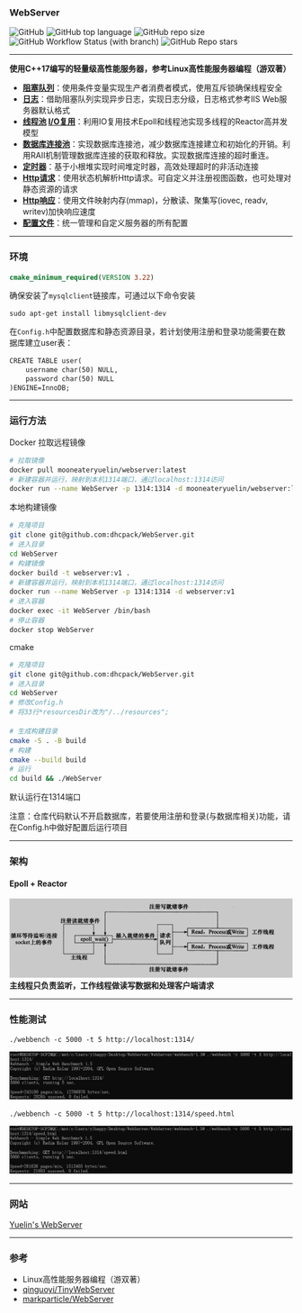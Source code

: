### WebServer

![GitHub](https://img.shields.io/github/license/dhcpack/WebServer)
![GitHub top language](https://img.shields.io/github/languages/top/dhcpack/WebServer)
![GitHub repo size](https://img.shields.io/github/repo-size/dhcpack/WebServer)
![GitHub Workflow Status (with branch)](https://img.shields.io/github/actions/workflow/status/dhcpack/WebServer/c-cpp.yml?branch=main)
![GitHub Repo stars](https://img.shields.io/github/stars/dhcpack/WebServer?style=social)

----

**使用C++17编写的轻量级高性能服务器，参考Linux高性能服务器编程（游双著）**
- **[阻塞队列](https://github.com/dhcpack/WebServer/tree/main/log)**：使用条件变量实现生产者消费者模式，使用互斥锁确保线程安全
- **[日志](https://github.com/dhcpack/WebServer/tree/main/log)**：借助阻塞队列实现异步日志，实现日志分级，日志格式参考IIS Web服务器默认格式
- **[线程池](https://github.com/dhcpack/WebServer/tree/main/threadpool)   [I/O复用](https://github.com/dhcpack/WebServer/tree/main/server)**：利用IO复用技术Epoll和线程池实现多线程的Reactor高并发模型
- **[数据库连接池](https://github.com/dhcpack/WebServer/tree/main/mysqlpool)**：实现数据库连接池，减少数据库连接建立和初始化的开销。利用RAII机制管理数据库连接的获取和释放。实现数据库连接的超时重连。
- **[定时器](https://github.com/dhcpack/WebServer/tree/main/timer)**：基于小根堆实现时间堆定时器，高效处理超时的非活动连接
- **[Http请求](https://github.com/dhcpack/WebServer/tree/main/http)**：使用状态机解析Http请求。可自定义并注册视图函数，也可处理对静态资源的请求
- **[Http响应](https://github.com/dhcpack/WebServer/tree/main/http)**：使用文件映射内存(mmap)，分散读、聚集写(iovec, readv, writev)加快响应速度
- **[配置文件](https://github.com/dhcpack/WebServer/tree/main/config)**：统一管理和自定义服务器的所有配置

----

### 环境
```cmake
cmake_minimum_required(VERSION 3.22) 
```
确保安装了`mysqlclient`链接库，可通过以下命令安装
```shell
sudo apt-get install libmysqlclient-dev
```
在`Config.h`中配置数据库和静态资源目录，若计划使用注册和登录功能需要在数据库建立user表：
```mysql
CREATE TABLE user(
    username char(50) NULL,
    password char(50) NULL
)ENGINE=InnoDB;
```

----

### 运行方法
Docker
拉取远程镜像
```bash
# 拉取镜像
docker pull mooneateryuelin/webserver:latest
# 新建容器并运行，映射到本机1314端口，通过localhost:1314访问
docker run --name WebServer -p 1314:1314 -d mooneateryuelin/webserver:latest
```

本地构建镜像
```bash
# 克隆项目
git clone git@github.com:dhcpack/WebServer.git
# 进入目录
cd WebServer
# 构建镜像
docker build -t webserver:v1 .
# 新建容器并运行，映射到本机1314端口，通过localhost:1314访问
docker run --name WebServer -p 1314:1314 -d webserver:v1
# 进入容器
docker exec -it WebServer /bin/bash
# 停止容器
docker stop WebServer 
```
cmake
```bash
# 克隆项目
git clone git@github.com:dhcpack/WebServer.git
# 进入目录
cd WebServer
# 修改Config.h
# 将33行*resourcesDir改为"/../resources";

# 生成构建目录
cmake -S . -B build
# 构建
cmake --build build
# 运行
cd build && ./WebServer
```
默认运行在1314端口

注意：仓库代码默认不开启数据库，若要使用注册和登录(与数据库相关)功能，请在Config.h中做好配置后运行项目

---

### 架构
#### Epoll + Reactor

![reactor](docs/image/reactor.png)
**主线程只负责监听，工作线程做读写数据和处理客户端请求**

----

### 性能测试
```shell
./webbench -c 5000 -t 5 http://localhost:1314/
```
![pressure1](docs/image/pressure1.png)

```shell
./webbench -c 5000 -t 5 http://localhost:1314/speed.html
```
![pressure2](docs/image/pressure2.png)


----

### 网站
[Yuelin's WebServer](http://43.143.166.142:1314/)

----

### 参考
- Linux高性能服务器编程（游双著）
- [qinguoyi/TinyWebServer](https://github.com/qinguoyi/TinyWebServer/)
- [markparticle/WebServer](https://github.com/markparticle/WebServer)